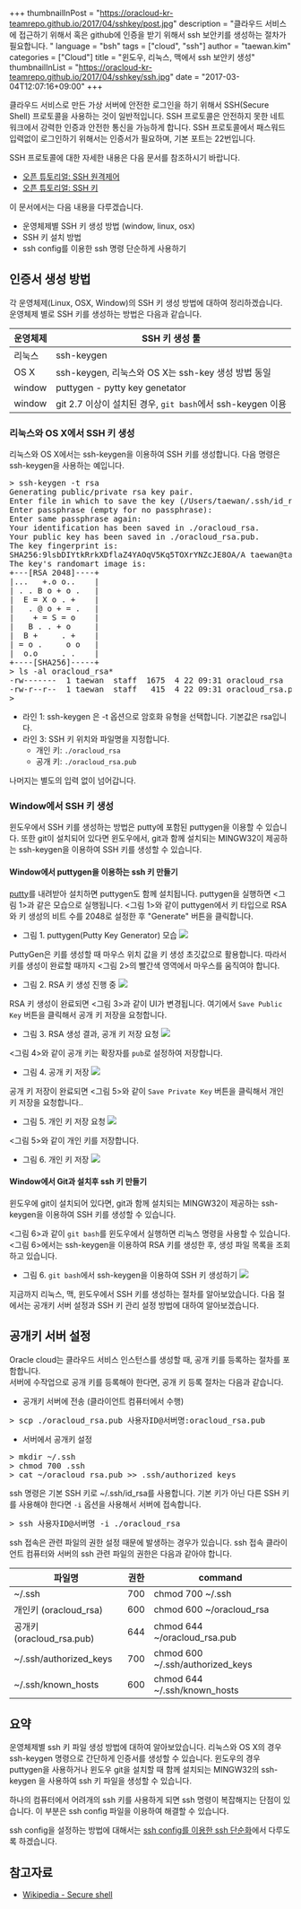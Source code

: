 +++
thumbnailInPost = "https://oracloud-kr-teamrepo.github.io/2017/04/sshkey/post.jpg"
description = "클라우드 서비스에 접근하기 위해서 혹은 github에 인증을 받기 위해서 ssh 보안키를 생성하는 절차가 필요합니다. "
language = "bsh"
tags = ["cloud", "ssh"]
author = "taewan.kim"  
categories = ["Cloud"]
title = "윈도우, 리눅스, 맥에서 ssh 보안키 생성"
thumbnailInList = "https://oracloud-kr-teamrepo.github.io/2017/04/sshkey/ssh.jpg"
date = "2017-03-04T12:07:16+09:00"
+++

클라우드 서비스로 만든 가상 서버에 안전한 로그인을 하기 위해서 SSH(Secure Shell) 프로토콜을 사용하는 것이 일반적입니다.
SSH 프로토콜은 안전하지 못한 네트워크에서 강력한 인증과 안전한 통신을 가능하게 합니다.
SSH 프로토콜에서 패스워드 입력없이 로그인하기 위해서는 인증서가 필요하며, 기본 포트는 22번입니다.

SSH 프로토콜에 대한 자세한 내용은 다음 문서를 참조하시기 바랍니다.

- [오픈 튜토리얼: SSH 원격제어](https://opentutorials.org/module/432/3738)
- [오픈 튜토리얼: SSH 키](https://opentutorials.org/module/432/3742)

이 문서에서는 다음 내용을 다루겠습니다.

- 운영체제별 SSH 키 생성 방법 (window, linux, osx)
- SSH 키 설치 방법
- ssh config를 이용한 ssh 명령 단순하게 사용하기

## 인증서 생성 방법

각 운영체제(Linux, OSX, Window)의 SSH 키 생성 방법에 대하여 정리하겠습니다.
운영체제 별로 SSH 키를 생성하는 방법은 다음과 같습니다.

|운영체제|SSH 키 생성 툴|
|---|---|
|리눅스|ssh-keygen|
|OS X|ssh-keygen, 리눅스와 OS X는 ssh-key 생성 방법 동일|
|window|puttygen - pytty key genetator |
|window|git 2.7 이상이 설치된 경우, ```git bash```에서 ssh-keygen 이용|

### 리눅스와 OS X에서 SSH 키 생성

리눅스와 OS X에서는 ssh-keygen을 이용하여 SSH 키를 생성합니다.
다음 명령은 ssh-keygen을 사용하는 예입니다.

<pre class="prettyprint linenums">
> ssh-keygen -t rsa
Generating public/private rsa key pair.
Enter file in which to save the key (/Users/taewan/.ssh/id_rsa): ./oracloud_rsa
Enter passphrase (empty for no passphrase):
Enter same passphrase again:
Your identification has been saved in ./oracloud_rsa.
Your public key has been saved in ./oracloud_rsa.pub.
The key fingerprint is:
SHA256:9lsbDIYtkRrkXDflaZ4YAOqV5Kq5TOXrYNZcJE8OA/A taewan@taewanui-MacBook-Pro.local
The key's randomart image is:
+---[RSA 2048]----+
|...   +.o o..    |
| . . B o + o .   |
|  E = X o . +    |
|   . @ o + = .   |
|    + = S = o    |
|   B . . + o     |
|  B +     . +    |
| = o .     o o   |
|  o.o     . .    |
+----[SHA256]-----+
> ls -al oracloud_rsa*
-rw-------  1 taewan  staff  1675  4 22 09:31 oracloud_rsa
-rw-r--r--  1 taewan  staff   415  4 22 09:31 oracloud_rsa.pub
>
</pre>

- 라인 1: ssh-keygen 은 -t 옵션으로 암호화 유형을 선택합니다. 기본값은 rsa입니다.
- 라인 3: SSH 키 위치와 파일명을 지정합니다.
  - 개인 키: ```./oracloud_rsa```
  - 공개 키: ```./oracloud_rsa.pub```

나머지는 별도의 입력 없이 넘어갑니다.

### Window에서 SSH 키 생성

윈도우에서 SSH 키를 생성하는 방법은 putty에 포함된 puttygen을 이용할 수 있습니다. 또한
git이 설치되어 있다면 윈도우에서, git과 함께 설치되는 MINGW32이 제공하는 ssh-keygen을 이용하여
SSH 키를 생성할 수 있습니다.

#### Window에서 puttygen을 이용하는 ssh 키 만들기

[putty](http://www.chiark.greenend.org.uk/~sgtatham/putty/)를 내려받아 설치하면 puttygen도 함께 설치됩니다.
puttygen을 실행하면 <그림 1>과 같은 모습으로 실행됩니다.
<그림 1>와 같이 puttygen에서 키 타입으로 RSA와 키 생성의 비트 수를 2048로 설정한 후 "Generate" 버튼을 클릭합니다.

- 그림 1. puttygen(Putty Key Generator) 모습
![](https://oracloud-kr-teamrepo.github.io/2017/03/ssh_key/window010.jpg)

PuttyGen은 키를 생성할 때  마우스 위치 값을 키 생성 초깃값으로 활용합니다.
따라서 키를 생성이 완료할 때까지 <그림 2>의 빨간색 영역에서 마우스를 움직여야 합니다.

- 그림 2. RSA 키 생성 진행 중
![](https://oracloud-kr-teamrepo.github.io/2017/03/ssh_key/window020.jpg)

RSA 키 생성이 완료되면 <그림 3>과 같이 UI가 변경됩니다.
여기에서 ```Save Public Key``` 버튼을 클릭해서 공개 키 저장을 요청합니다.

- 그림 3. RSA 생성 결과, 공개 키 저장 요청
![](https://oracloud-kr-teamrepo.github.io/2017/03/ssh_key/window030.jpg)

<그림 4>와 같이 공개 키는 확장자를 ```pub```로 설정하여 저장합니다.

- 그림 4. 공개 키 저장
![](https://oracloud-kr-teamrepo.github.io/2017/03/ssh_key/window040.jpg)

공개 키 저장이 완료되면 <그림 5>와 같이 ```Save Private Key``` 버튼을 클릭해서 개인 키 저장을 요청합니다..

- 그림 5. 개인 키 저장 요청
![](https://oracloud-kr-teamrepo.github.io/2017/03/ssh_key/window050.jpg)

<그림 5>와 같이 개인 키를 저장합니다.

- 그림 6. 개인 키 저장
![](https://oracloud-kr-teamrepo.github.io/2017/03/ssh_key/window060.jpg)

#### Window에서 Git과 설치후 ssh 키 만들기

윈도우에 git이 설치되어 있다면, git과 함께 설치되는 MINGW32이 제공하는 ssh-keygen을 이용하여
SSH 키를 생성할 수 있습니다.

<그림 6>과 같이 ```git bash```를 윈도우에서 실행하면 리눅스 명령을 사용할 수 있습니다.
<그림 6>에서는 ssh-keygen을 이용하여 RSA 키를 생성한 후, 생성 파일 목록을 조회하고 있습니다.

- 그림 6. ```git bash```에서 ssh-keygen을 이용하여 SSH 키 생성하기
![](https://oracloud-kr-teamrepo.github.io/2017/03/ssh_key/window070.jpg)

지금까지 리눅스, 맥, 윈도우에서 SSH 키를 생성하는 절차를 알아보았습니다.
다음 절에서는 공개키 서버 설정과 SSH 키 관리 설정 방법에 대하여 알아보겠습니다.

## 공개키 서버 설정
Oracle cloud는 클라우드 서비스 인스턴스를 생성할 때, 공개 키를 등록하는 절차를 포함합니다.  
서버에 수작업으로 공개 키를 등록해야 한다면, 공개 키 등록 절차는 다음과 같습니다.

- 공개키 서버에 전송 (클라이언트 컴퓨터에서 수행)

<pre class="prettyprint">
> scp ./oracloud_rsa.pub 사용자ID@서버명:oracloud_rsa.pub
</pre>

- 서버에서 공개키 설정

<pre class="prettyprint">
> mkdir ~/.ssh
> chmod 700 .ssh
> cat ~/oracloud_rsa.pub >> .ssh/authorized_keys
</pre>

ssh 명령은 기본 SSH 키로 ~/.ssh/id_rsa를 사용합니다.
기본 키가 아닌 다른 SSH 키를 사용해야 한다면 ```-i``` 옵션을 사용해서 서버에 접속합니다.

<pre class="prettyprint">
> ssh 사용자ID@서버명 -i ./oracloud_rsa
</pre>

ssh 접속은 관련 파일의 권한 설정 때문에 발생하는 경우가 있습니다.
ssh 접속 클라이언트 컴퓨터와 서버의 ssh 관련 파일의 권한은 다음과 같아야 합니다.

|파일명| 권한|command|
|---|---|---|
|~/.ssh| 700 | chmod 700 ~/.ssh |
|개인키 (oracloud_rsa)| 600 | chmod 600 ~/oracloud_rsa |
|공개키 (oracloud_rsa.pub)| 644 | chmod 644 ~/oracloud_rsa.pub |
|~/.ssh/authorized_keys| 700 | chmod 600 ~/.ssh/authorized_keys |
|~/.ssh/known_hosts|600|chmod 644 ~/.ssh/known_hosts|

## 요약
운영체제별 ssh 키 파일 생성 방법에 대하여 알아보았습니다.
리눅스와 OS X의 경우 ssh-keygen 명령으로 간단하게 인증서를 생성할 수 있습니다.
윈도우의 경우 puttygen을 사용하거나 윈도우 git을 설치할 때 함께 설치되는 MINGW32의 ssh-keygen
을 사용하여 ssh 키 파일을 생성할 수 있습니다.

하나의 컴퓨터에서 어려개의 ssh 키를 사용하게 되면 ssh 명령이 복잡해지는 단점이 있습니다.
이 부분은 ssh config 파일을 이용하여 해결할 수 있습니다.

ssh config을 설정하는 방법에 대해서는
[ssh config를 이용한 ssh 단순화](/post/ssh_config/)에서 다루도록 하겠습니다.

## 참고자료
- [Wikipedia - Secure shell](https://ko.wikipedia.org/wiki/시큐어_셸)
